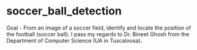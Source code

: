 # soccer_ball_detection
Goal - From an image of a soccer field, identify and locate the position of the football (soccer ball). I pass my regards to Dr. Bineet Ghosh from the Department of Computer Science (UA in Tuscaloosa).
